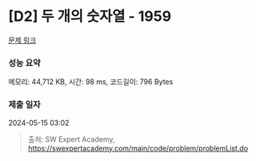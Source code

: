 # [D2] 두 개의 숫자열 - 1959 

[문제 링크](https://swexpertacademy.com/main/code/problem/problemDetail.do?contestProbId=AV5PpoFaAS4DFAUq) 

### 성능 요약

메모리: 44,712 KB, 시간: 98 ms, 코드길이: 796 Bytes

### 제출 일자

2024-05-15 03:02



> 출처: SW Expert Academy, https://swexpertacademy.com/main/code/problem/problemList.do